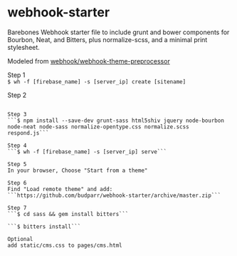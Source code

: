 webhook-starter
===============
Barebones Webhook starter file to include grunt and bower components for Bourbon, Neat, and Bitters, plus normalize-scss, and a minimal print stylesheet.

Modeled from [webhook/webhook-theme-preprocessor](https://github.com/webhook/webhook-theme-preprocessor)


Step 1  
```$ wh -f [firebase_name] -s [server_ip] create [sitename]```

Step 2   
```$ cd [sitename]

Step 3  
```$ npm install --save-dev grunt-sass html5shiv jquery node-bourbon node-neat node-sass normalize-opentype.css normalize.scss respond.js```

Step 4  
```$ wh -f [firebase_name] -s [server_ip] serve```

Step 5  
In your browser, Choose "Start from a theme"

Step 6
Find "Load remote theme" and add:
```https://github.com/budparr/webhook-starter/archive/master.zip```

Step 7    
```$ cd sass && gem install bitters```

```$ bitters install```

Optional
add static/cms.css to pages/cms.html